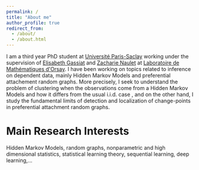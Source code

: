 ```yaml
---
permalink: /
title: "About me"
author_profile: true
redirect_from: 
  - /about/
  - /about.html
---
```


I am a third year PhD student at [Université Paris-Saclay](https://www.universite-paris-saclay.fr/) working under the supervision of [Elisabeth Gassiat](https://www.imo.universite-paris-saclay.fr/~elisabeth.gassiat/) and [Zacharie Naulet](https://www.imo.universite-paris-saclay.fr/~zacharie.naulet/) at [Laboratoire de Mathématiques d'Orsay](https://www.imo.universite-paris-saclay.fr/fr/). I have been working on topics related to inference on dependent data, mainly Hidden Markov Models and preferential attachement random graphs. More precisely, I seek to understand the problem of clustering when the observations come from a Hidden Markov Models and how it differs from the usual i.i.d. case , and on the other hand, I study the fundamental limits of detection and localization of change-points in preferential attachment random graphs.

Main Research Interests
======
Hidden Markov Models, random graphs, nonparametric and high dimensional statistics, statistical learning theory, sequential learning, deep learning,...
